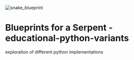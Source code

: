 
![snake_blueprint](https://user-images.githubusercontent.com/4014893/115093899-bf5c5500-9ee9-11eb-95e9-90124b234c50.png)


# Blueprints for a Serpent - educational-python-variants
exploration of different python implementations

